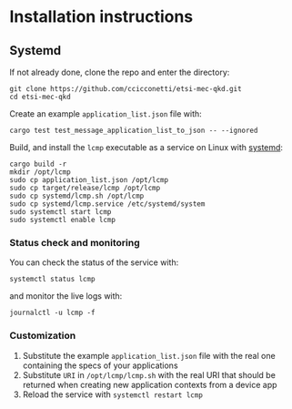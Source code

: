 # Installation instructions

## Systemd

If not already done, clone the repo and enter the directory:

```
git clone https://github.com/ccicconetti/etsi-mec-qkd.git
cd etsi-mec-qkd
```

Create an example `application_list.json` file with:

```
cargo test test_message_application_list_to_json -- --ignored
```

Build, and install the `lcmp` executable as a service on Linux with [systemd](https://wiki.archlinux.org/title/systemd):

```
cargo build -r
mkdir /opt/lcmp
sudo cp application_list.json /opt/lcmp
sudo cp target/release/lcmp /opt/lcmp
sudo cp systemd/lcmp.sh /opt/lcmp
sudo cp systemd/lcmp.service /etc/systemd/system
sudo systemctl start lcmp
sudo systemctl enable lcmp
```

### Status check and monitoring

You can check the status of the service with:

```
systemctl status lcmp
```

and monitor the live logs with:

```
journalctl -u lcmp -f
```

### Customization

1. Substitute the example `application_list.json` file with the real one containing the specs of your applications
2. Substitute `URI` in `/opt/lcmp/lcmp.sh` with the real URI that should be returned when creating new application contexts from a device app
3. Reload the service with `systemctl restart lcmp`